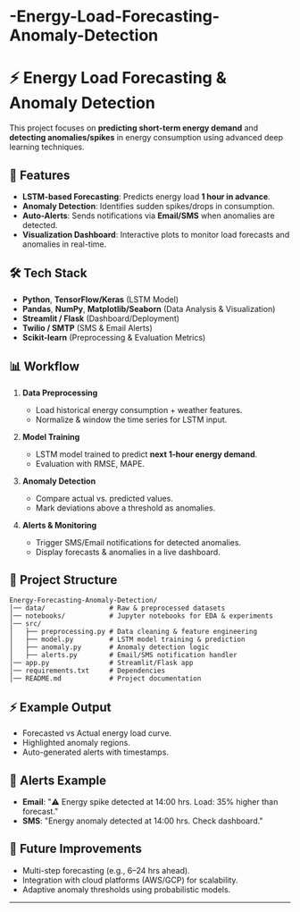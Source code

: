 # -Energy-Load-Forecasting-Anomaly-Detection

# ⚡ Energy Load Forecasting & Anomaly Detection

This project focuses on **predicting short-term energy demand** and **detecting anomalies/spikes** in energy consumption using advanced deep learning techniques.

## 🚀 Features

* **LSTM-based Forecasting**: Predicts energy load **1 hour in advance**.
* **Anomaly Detection**: Identifies sudden spikes/drops in consumption.
* **Auto-Alerts**: Sends notifications via **Email/SMS** when anomalies are detected.
* **Visualization Dashboard**: Interactive plots to monitor load forecasts and anomalies in real-time.

## 🛠 Tech Stack

* **Python**, **TensorFlow/Keras** (LSTM Model)
* **Pandas**, **NumPy**, **Matplotlib/Seaborn** (Data Analysis & Visualization)
* **Streamlit / Flask** (Dashboard/Deployment)
* **Twilio / SMTP** (SMS & Email Alerts)
* **Scikit-learn** (Preprocessing & Evaluation Metrics)

## 📊 Workflow

1. **Data Preprocessing**

   * Load historical energy consumption + weather features.
   * Normalize & window the time series for LSTM input.

2. **Model Training**

   * LSTM model trained to predict **next 1-hour energy demand**.
   * Evaluation with RMSE, MAPE.

3. **Anomaly Detection**

   * Compare actual vs. predicted values.
   * Mark deviations above a threshold as anomalies.

4. **Alerts & Monitoring**

   * Trigger SMS/Email notifications for detected anomalies.
   * Display forecasts & anomalies in a live dashboard.

## 📂 Project Structure

```
Energy-Forecasting-Anomaly-Detection/
│── data/                # Raw & preprocessed datasets  
│── notebooks/           # Jupyter notebooks for EDA & experiments  
│── src/  
│   ├── preprocessing.py # Data cleaning & feature engineering  
│   ├── model.py         # LSTM model training & prediction  
│   ├── anomaly.py       # Anomaly detection logic  
│   ├── alerts.py        # Email/SMS notification handler  
│── app.py               # Streamlit/Flask app  
│── requirements.txt     # Dependencies  
│── README.md            # Project documentation  
```

## ⚡ Example Output

* Forecasted vs Actual energy load curve.
* Highlighted anomaly regions.
* Auto-generated alerts with timestamps.

## 📩 Alerts Example

* **Email**: "⚠️ Energy spike detected at 14:00 hrs. Load: 35% higher than forecast."
* **SMS**: "Energy anomaly detected at 14:00 hrs. Check dashboard."

## 🔮 Future Improvements

* Multi-step forecasting (e.g., 6–24 hrs ahead).
* Integration with cloud platforms (AWS/GCP) for scalability.
* Adaptive anomaly thresholds using probabilistic models.

---
